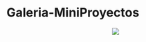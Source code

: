 # Galeria-MiniProyectos
<p align="center">
  <img src="https://user-images.githubusercontent.com/80788960/130478085-6f8afbba-0f59-4b4d-a793-6bf7947d48bc.png"/>
</p>



